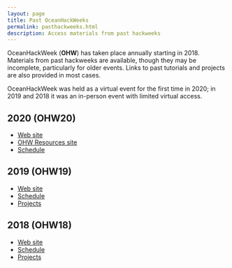 ```yaml
---
layout: page
title: Past OceanHackWeeks
permalink: pasthackweeks.html
description: Access materials from past hackweeks
---
```


OceanHackWeek (**OHW**) has taken place annually starting in 2018. Materials from past hackweeks are available, though they may be incomplete, particularly for older events. Links to past tutorials and projects are also provided in most cases.

OceanHackWeek was held as a virtual event for the first time in 2020; in 2019 and 2018 it was an in-person event with limited virtual access.

## 2020 (OHW20)

- [Web site](https://oceanhackweek.github.io/ohw20/)
- [OHW Resources site](https://oceanhackweek.github.io/ohw-resources/)
- [Schedule](https://oceanhackweek.github.io/ohw-resources/schedule/)

## 2019 (OHW19)

- [Web site](https://oceanhackweek.github.io/ohw19/)
- [Schedule](https://oceanhackweek.github.io/ohw19/curriculum_2019.html)
- [Projects](https://oceanhackweek.github.io/ohw19/projects_2019.html)

## 2018 (OHW18)

- [Web site](https://oceanhackweek.github.io/ohw2018/)
- [Schedule](https://oceanhackweek.github.io/ohw2018/schedule.html)
- [Projects](https://oceanhackweek.github.io/ohw2018/projects.html)
